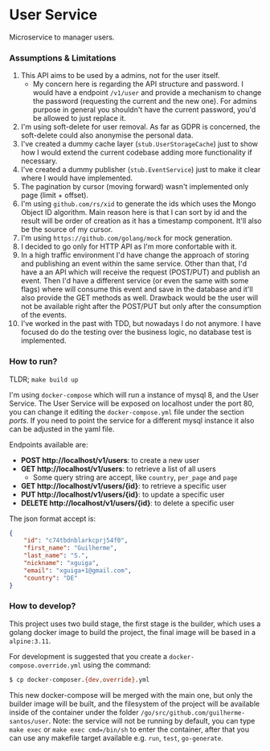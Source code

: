 # User Service

Microservice to manager users.

### Assumptions & Limitations

1. This API aims to be used by a admins, not for the user itself.
   * My concern here is regarding the API structure and password. I would have a endpoint `/v1/user` and provide a mechanism to change the password (requesting the current and the new one). For admins purpose in general you shouldn't have the current password, you'd be allowed to just replace it.
2. I'm using soft-delete for user removal. As far as GDPR is concerned, the soft-delete could also anonymise the personal data.
3. I've created a dummy cache layer (`stub.UserStorageCache`) just to show how I would extend the current codebase adding more functionality if necessary.
4. I've created a dummy publisher (`stub.EventService`) just to make it clear where I would have implemented.
5. The pagination by cursor (moving forward) wasn't implemented only page (limit + offset).
6. I'm using `github.com/rs/xid` to generate the ids which uses the Mongo Object ID algorithm. Main reason here is that I can sort by id and the result will be order of creation as it has a timestamp component. It'll also be the source of my cursor.
7. I'm using `https://github.com/golang/mock` for mock generation.
8. I decided to go only for HTTP API as I'm more confortable with it.
9. In a high traffic environment I'd have change the approach of storing and publishing an event within the same service. Other than that, I'd have a an API which will receive the request (POST/PUT) and publish an event. Then I'd have a different service (or even the same with some flags) where will consume this event and save in the database and it'll also provide the GET methods as well. Drawback would be the user will not be available right after the POST/PUT but only after the consumption of the events.
10. I've worked in the past with TDD, but nowadays I do not anymore. I have focused do do the testing over the business logic, no database test is implemented.

### How to run?

TLDR; `make build up`

I'm using `docker-compose` which will run a instance of mysql 8, and the User Service. The User Service will be exposed on localhost under the port 80, you can change it editing the `docker-compose.yml` file under the section *ports*. If you need to point the service for a different mysql instance it also can be adjusted in the yaml file.

Endpoints available are:
* **POST http://localhost/v1/users**: to create a new user
* **GET http://localhost/v1/users**: to retrieve a list of all users
  * Some query string are accept, like `country`, `per_page` and `page`
* **GET http://localhost/v1/users/{id}**: to retrieve a specific user
* **PUT http://localhost/v1/users/{id}**: to update a specific user
* **DELETE http://localhost/v1/users/{id}**: to delete a specific user

The json format accept is:
```json
{
    "id": "c74tbdnblarkcprj54f0",
    "first_name": "Guilherme",
    "last_name": "S.",
    "nickname": "xguiga",
    "email": "xguiga+1@gmail.com",
    "country": "DE"
}
```

### How to develop?

This project uses two build stage, the first stage is the builder, which uses a golang docker image to build the project, the final image will be based in a `alpine:3.11`.

For development is suggested that you create a `docker-compose.override.yml` using the command:

```sh
$ cp docker-composer.{dev,override}.yml
```

This new docker-compose will be merged with the main one, but only the builder image will be built, and the filesystem of the project will be available inside of the container under the folder `/go/src/github.com/guilherme-santos/user`. Note: the service will not be running by default, you can type `make exec` or `make exec cmd=/bin/sh` to enter the container, after that you can use any makefile target available e.g. `run`, `test`, `go-generate`.
